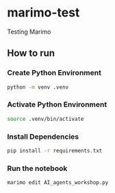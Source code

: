 # marimo-test
Testing Marimo

## How to run

### Create Python Environment

```bash
python -m venv .venv
```

### Activate Python Environment

```bash
source .venv/bin/activate
```

### Install Dependencies

```bash
pip install -r requirements.txt
```

### Run the notebook
```bash
marimo edit AI_agents_workshop.py
```
